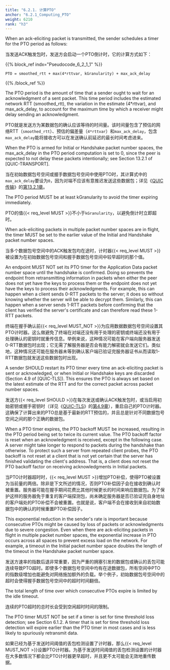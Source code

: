 ```yaml
---
title: "6.2.1. 计算PTO"
anchor: "6.2.1_Computing_PTO"
weight: 6210
rank: "h3"
---
```


When an ack-eliciting packet is transmitted, the sender schedules a timer for the PTO period as follows:

当发送ACK触发包时，发送方会启动一个PTO倒计时，它的计算方式如下：

{{% block_ref
indx="Pseudocode_6_2_1_1" %}}

```
PTO = smoothed_rtt + max(4*rttvar, kGranularity) + max_ack_delay
```

{{% /block_ref %}}

The PTO period is the amount of time that a sender ought to wait for an acknowledgment of a sent packet. This time period includes the estimated network RTT (smoothed_rtt), the variation in the estimate (4*rttvar), and max_ack_delay, to account for the maximum time by which a receiver might delay sending an acknowledgment.

PTO就是发送方为某数据包的确认应该等待的时间量。该时间量包含了预估的网络RTT（`smoothed_rtt`）、预估的偏差量（`4*rttvar`）和`max_ack_delay`，包含`max_ack_delay`能将接收方可以在发送确认前延迟的最长时间考虑进来。

When the PTO is armed for Initial or Handshake packet number spaces, the max_ack_delay in the PTO period computation is set to 0, since the peer is expected to not delay these packets intentionally; see Section 13.2.1 of [QUIC-TRANSPORT].

当在初始数据包号空间或握手数据包号空间中使用PTO时，其计算式中的`max_ack_delay`要设为`0`，因为对端不应该有意推迟发送这些数据包；详见《[QUIC传输]()》的[第13.2.1章]()。

The PTO period MUST be at least kGranularity to avoid the timer expiring immediately.

PTO的值{{< req_level MUST >}}不小于`kGranularity`，以避免倒计时立即超时。

When ack-eliciting packets in multiple packet number spaces are in flight, the timer MUST be set to the earlier value of the Initial and Handshake packet number spaces.

当多个数据包号空间中的ACK触发包均在途时，计时器{{< req_level MUST >}}被设置为在初始数据包号空间和握手数据包号空间中较早超时的那个值。

An endpoint MUST NOT set its PTO timer for the Application Data packet number space until the handshake is confirmed. Doing so prevents the endpoint from retransmitting information in packets when either the peer does not yet have the keys to process them or the endpoint does not yet have the keys to process their acknowledgments. For example, this can happen when a client sends 0-RTT packets to the server; it does so without knowing whether the server will be able to decrypt them. Similarly, this can happen when a server sends 1-RTT packets before confirming that the client has verified the server's certificate and can therefore read these 1-RTT packets.

终端在握手确认前{{< req_level MUST_NOT >}}为应用数据数据包号空间设置其PTO计时器。这么做避免了终端在对端还没有用于处理的密钥或终端还没有用于处理确认的密钥时就重传信息。举例来说，这种情况可能在客户端向服务器发送0-RTT数据包时出现；它无需了解服务器是否会有能力解密就会发送它们。类似地，这种情况还可能在服务器未等到确认客户端已验证完服务器证书从而读取1-RTT数据包就发送这些数据包时出现。

A sender SHOULD restart its PTO timer every time an ack-eliciting packet is sent or acknowledged, or when Initial or Handshake keys are discarded (Section 4.9 of [QUIC-TLS]). This ensures the PTO is always set based on the latest estimate of the RTT and for the correct packet across packet number spaces.

发送方{{< req_level SHOULD >}}在每次发送或确认ACK触发包时，或当启用初始密钥或握手密钥时（详见《[QUIC-TLS]()》的[第4.9章]()），重启自己的PTO计时器。这确保了计算出来的PTO总是基于最新的RTT预估的，并且总是针对不同数据包号空间之间的那个正确的数据包。

When a PTO timer expires, the PTO backoff MUST be increased, resulting in the PTO period being set to twice its current value. The PTO backoff factor is reset when an acknowledgment is received, except in the following case. A server might take longer to respond to packets during the handshake than otherwise. To protect such a server from repeated client probes, the PTO backoff is not reset at a client that is not yet certain that the server has finished validating the client's address. That is, a client does not reset the PTO backoff factor on receiving acknowledgments in Initial packets.

当PTO计时器超时时，{{< req_level MUST >}}增加PTO补偿，使得PTO被设置为当前量的两倍。除非是下文所述的情况，否则PTO补偿因子会在接收到确认时被重置。服务器可能在握手期间花费比其他时候更长的时间来响应数据包。为了保护这样的服务器免于重复的客户端探测包，尚未确定服务器是否已验证完自身地址的客户端处的PTO补偿不会被重置。也就是说，客户端不会在接收到来自初始数据包中的确认的时候重置PTO补偿因子。

This exponential reduction in the sender's rate is important because consecutive PTOs might be caused by loss of packets or acknowledgments due to severe congestion. Even when there are ack-eliciting packets in flight in multiple packet number spaces, the exponential increase in PTO occurs across all spaces to prevent excess load on the network. For example, a timeout in the Initial packet number space doubles the length of the timeout in the Handshake packet number space.

发送方速率的指数后退非常重要，因为严重的拥塞引发的数据包或确认的丢包可能连续导致PTO超时。即使多个数据包号空间中均有在途数据包，所有空间中PTO的指数级增加也能避免对网络施加额外的负载。举个例子，初始数据包号空间中的超时会使得握手数据包号空间中的超时时间翻倍。

The total length of time over which consecutive PTOs expire is limited by the idle timeout.

连续的PTO超时的总时长会受到空闲超时时间的限制。

The PTO timer MUST NOT be set if a timer is set for time threshold loss detection; see Section 6.1.2. A timer that is set for time threshold loss detection will expire earlier than the PTO timer in most cases and is less likely to spuriously retransmit data.

如果已经为基于发送时间阈值的丢包检测设置了计时器，那么{{< req_level MUST_NOT >}}设置PTO计时器。为基于发送时间阈值的丢包检测设置的计时器在大多数情况下都会比PTO计时器更早超时，并且更不太可能会无效地重传数据。
